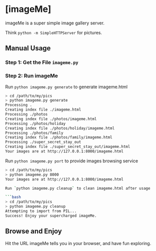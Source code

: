 # [imageMe]

imageMe is a super simple image gallery server.

Think `python -m SimpleHTTPServer` for pictures.

## Manual Usage

### Step 1: Get the File `imageme.py`
### Step 2: Run imageMe

Run `python imageme.py generate` to generate imageme.html

```bash
> cd /path/to/my/pics
> python imageme.py generate
Processing .
Creating index file ./imageme.html
Processing ./photos
Creating index file ./photos/imageme.html
Processing ./photos/holiday
Creating index file ./photos/holiday/imageme.html
Processing ./photos/family
Creating index file ./photos/family/imageme.html
Processing ./super_secret_stay_out
Creating index file ./super_secret_stay_out/imageme.html
Your images are at http://127.0.0.1:8000/imageme.html
```

Run `python imageme.py port` to provide images browsing service

```bash
> cd /path/to/my/pics
> python imageme.py 8000
Your images are at http://127.0.0.1:8000/imageme.html

Run `python imageme.py cleanup` to clean imageme.html after usage

```bash
> cd /path/to/my/pics
> python imageme.py cleanup
Attempting to import from PIL...
Success! Enjoy your supercharged imageMe.
```

## Browse and Enjoy

Hit the URL imageMe tells you in your browser, and have fun exploring.
